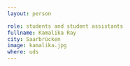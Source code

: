 ```yaml
---
layout: person

role: students and student assistants
fullname: Kamalika Ray
city: Saarbrücken
image: kamalika.jpg
where: uds
---
```

